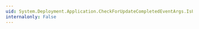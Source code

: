 ```yaml
---
uid: System.Deployment.Application.CheckForUpdateCompletedEventArgs.IsUpdateRequired
internalonly: False
---
```

